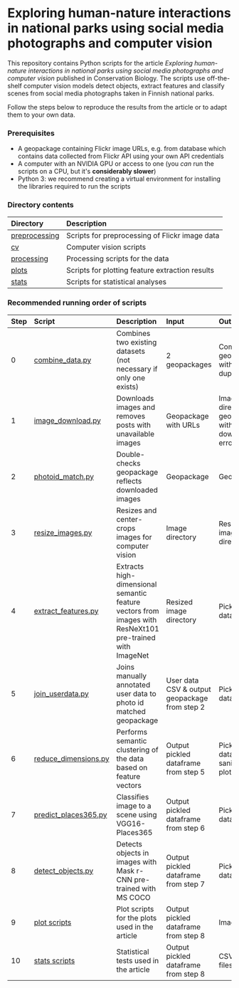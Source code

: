 # Exploring human-nature interactions in national parks using social media photographs and computer vision
This repository contains Python scripts for the article *Exploring human-nature interactions in national parks using social media photographs and computer vision* published in Conservation Biology. The scripts use off-the-shelf computer vision models detect objects, extract features and classify scenes from social media photographs taken in Finnish national parks.

Follow the steps below to reproduce the results from the article or to adapt them to your own data. 

### Prerequisites
* A geopackage containing Flickr image URLs, e.g. from database which contains data collected from Flickr API using your own API credentials
* A computer with an NVIDIA GPU or access to one (you *can* run the scripts on a CPU, but it's **considerably slower**)
* Python 3: we recommend creating a virtual environment for installing the libraries required to run the scripts

### Directory contents
| Directory | Description |
| :-------- | :---------- |
| [preprocessing](preprocessing)   | Scripts for preprocessing of Flickr image data |
| [cv](cv) | Computer vision scripts |
| [processing](processing) | Processing scripts for the data |
| [plots](plots) | Scripts for plotting feature extraction results |
| [stats](stats) | Scripts for statistical analyses |

### Recommended running order of scripts
| Step | Script | Description | Input | Output |
| ---- | :----- | :---------- | :---- | :----- |
| 0 | [combine_data.py](preprocessing/combine_data.py) | Combines two existing datasets (not necessary if only one exists) | 2 geopackages | Combined geopackage without duplicates |
| 1 | [image_download.py](preprocessing/image_download.py) | Downloads images and removes posts with unavailable images | Geopackage with URLs | Image directory & geopackage without download errors |
| 2 | [photoid_match.py](preprocessing/photoid_match.py) | Double-checks geopackage reflects downloaded images | Geopackage | Geopackage |
| 3 | [resize_images.py](preprocessing/resize_images.py) | Resizes and center-crops images for computer vision | Image directory | Resized image directory |
| 4 | [extract_features.py](processing/extract_features.py) | Extracts high-dimensional semantic feature vectors from images with ResNeXt101 pre-trained with ImageNet | Resized image directory | Pickled dataframe |
| 5 | [join_userdata.py](pprocessing/join_userdata.py) | Joins manually annotated user data to photo id matched geopackage | User data CSV & output geopackage from step 2 | Pickled dataframe |
| 6 | [reduce_dimensions.py](processing/reduce_dimensions.py) | Performs semantic clustering of the data based on feature vectors | Output pickled dataframe from step 5 | Pickled dataframe, a sanity check plot |
| 7 | [predict_places365.py](cv/predict_places365.py) | Classifies image to a scene using VGG16-Places365 | Output pickled dataframe from step 6 | Pickled dataframe |
| 8 | [detect_objects.py](cv/detect_objects.py) | Detects objects in images with Mask r-CNN pre-trained with MS COCO | Output pickled dataframe from step 7 | Pickled dataframe |
| 9 | [plot scripts](plots) | Plot scripts for the plots used in the article | Output pickled dataframe from step 8 | Image files |
| 10 | [stats scripts](stats) | Statistical tests used in the article | Output pickled dataframe from step 8 | CSV results files |
